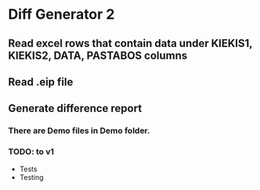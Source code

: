 # Diff Generator 2

## Read excel rows that contain data under KIEKIS1, KIEKIS2, DATA, PASTABOS columns
## Read .eip file 
## Generate difference report

### There are Demo files in Demo folder.

### TODO: to v1
* Tests
* Testing
